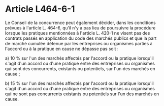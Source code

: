 # Article L464-6-1

<p>Le Conseil de la concurrence peut également décider, dans les conditions prévues à l'article L. 464-6, qu'il n'y a pas lieu de poursuivre la procédure lorsque les pratiques mentionnées à l'article L. 420-1 ne visent pas des contrats passés en application du code des marchés publics et que la part de marché cumulée détenue par les entreprises ou organismes parties à l'accord ou à la pratique en cause ne dépasse pas soit : </p><p>a) 10 % sur l'un des marchés affectés par l'accord ou la pratique lorsqu'il s'agit d'un accord ou d'une pratique entre des entreprises ou organismes qui sont des concurrents, existants ou potentiels, sur l'un des marchés en cause ; </p><p>b) 15 % sur l'un des marchés affectés par l'accord ou la pratique lorsqu'il s'agit d'un accord ou d'une pratique entre des entreprises ou organismes qui ne sont pas concurrents existants ou potentiels sur l'un des marchés en cause.</p>